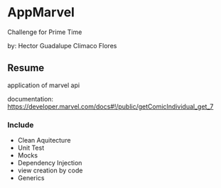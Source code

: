 # AppMarvel
Challenge for Prime Time

by: Hector Guadalupe Climaco Flores


## Resume

application of marvel api

documentation: https://developer.marvel.com/docs#!/public/getComicIndividual_get_7


### Include
 - Clean Aquitecture
 - Unit Test
 - Mocks
 - Dependency Injection 
 - view creation by code
 - Generics
